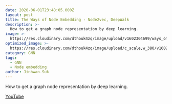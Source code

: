 ```yaml
---
date: 2020-06-01T23:48:05.000Z
layout: post
title: The Ways of Node Embedding - Node2vec, DeepWalk
description: >-
  How to get a graph node representation by deep learning.
image: >-
  https://res.cloudinary.com/dthouk4zq/image/upload/v1602304699/ways_of_fmdowm.png
optimized_image: >-
  https://res.cloudinary.com/dthouk4zq/image/upload/c_scale,w_380/v1602304699/ways_of_fmdowm.png
category: GNN
tags:
  - GNN
  - Node embedding
author: Jinhwan-Suk
---
```

How to get a graph node representation by deep learning.

[YouTube](https://youtu.be/uH9oU6rQYmk)

